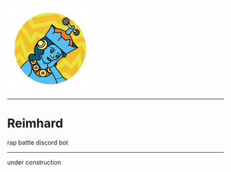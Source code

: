 ![Reimhard logo](assets/img/reimhard_sm.png "Reimhard logo")
___

# Reimhard

rap battle discord bot

___

under construction
